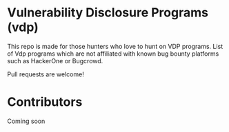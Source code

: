 # Vulnerability Disclosure Programs (vdp) 

This repo is made for those hunters who love to hunt on VDP programs. 
List of Vdp programs which are not affiliated with known bug bounty platforms such as HackerOne or Bugcrowd.

Pull requests are welcome! 


# Contributors 
Coming soon
